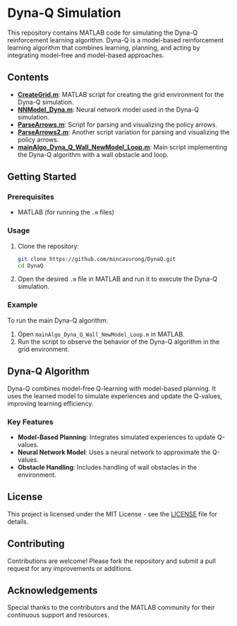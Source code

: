 # Dyna-Q Simulation

This repository contains MATLAB code for simulating the Dyna-Q reinforcement learning algorithm. Dyna-Q is a model-based reinforcement learning algorithm that combines learning, planning, and acting by integrating model-free and model-based approaches.

## Contents

- **[CreateGrid.m](CreateGrid.m)**: MATLAB script for creating the grid environment for the Dyna-Q simulation.
- **[NNModel_Dyna.m](NNModel_Dyna.m)**: Neural network model used in the Dyna-Q simulation.
- **[ParseArrows.m](ParseArrows.m)**: Script for parsing and visualizing the policy arrows.
- **[ParseArrows2.m](ParseArrows2.m)**: Another script variation for parsing and visualizing the policy arrows.
- **[mainAlgo_Dyna_Q_Wall_NewModel_Loop.m](mainAlgo_Dyna_Q_Wall_NewModel_Loop.m)**: Main script implementing the Dyna-Q algorithm with a wall obstacle and loop.

## Getting Started

### Prerequisites

- MATLAB (for running the `.m` files)

### Usage

1. Clone the repository:
    ```bash
    git clone https://github.com/mincasurong/DynaQ.git
    cd DynaQ
    ```

2. Open the desired `.m` file in MATLAB and run it to execute the Dyna-Q simulation.

### Example

To run the main Dyna-Q algorithm:
1. Open `mainAlgo_Dyna_Q_Wall_NewModel_Loop.m` in MATLAB.
2. Run the script to observe the behavior of the Dyna-Q algorithm in the grid environment.

## Dyna-Q Algorithm

Dyna-Q combines model-free Q-learning with model-based planning. It uses the learned model to simulate experiences and update the Q-values, improving learning efficiency.

### Key Features

- **Model-Based Planning**: Integrates simulated experiences to update Q-values.
- **Neural Network Model**: Uses a neural network to approximate the Q-values.
- **Obstacle Handling**: Includes handling of wall obstacles in the environment.

## License

This project is licensed under the MIT License - see the [LICENSE](LICENSE) file for details.

## Contributing

Contributions are welcome! Please fork the repository and submit a pull request for any improvements or additions.

## Acknowledgements

Special thanks to the contributors and the MATLAB community for their continuous support and resources.

